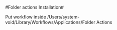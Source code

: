 #Folder actions Installation#

Put workflow inside /Users/system-void/Library/Workflows/Applications/Folder Actions
